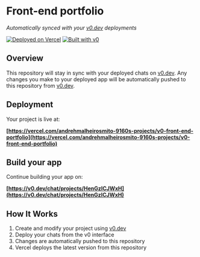 # Front-end portfolio

*Automatically synced with your [v0.dev](https://v0.dev) deployments*

[![Deployed on Vercel](https://img.shields.io/badge/Deployed%20on-Vercel-black?style=for-the-badge&logo=vercel)](https://vercel.com/andrehmalheirosmito-9160s-projects/v0-front-end-portfolio)
[![Built with v0](https://img.shields.io/badge/Built%20with-v0.dev-black?style=for-the-badge)](https://v0.dev/chat/projects/HenGzICJWxH)

## Overview

This repository will stay in sync with your deployed chats on [v0.dev](https://v0.dev).
Any changes you make to your deployed app will be automatically pushed to this repository from [v0.dev](https://v0.dev).

## Deployment

Your project is live at:

**[https://vercel.com/andrehmalheirosmito-9160s-projects/v0-front-end-portfolio](https://vercel.com/andrehmalheirosmito-9160s-projects/v0-front-end-portfolio)**

## Build your app

Continue building your app on:

**[https://v0.dev/chat/projects/HenGzICJWxH](https://v0.dev/chat/projects/HenGzICJWxH)**

## How It Works

1. Create and modify your project using [v0.dev](https://v0.dev)
2. Deploy your chats from the v0 interface
3. Changes are automatically pushed to this repository
4. Vercel deploys the latest version from this repository
